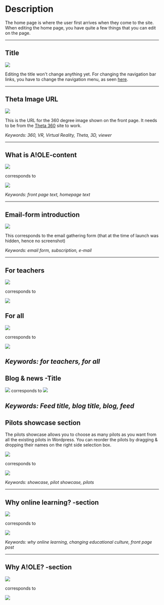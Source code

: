 # Description
The home page is where the user first arrives when they come to the site. When editing the home page, you have quite a few things that you can edit on the page.

---

## Title
![](assets/page-home-d90e7bd2.png)

Editing the title won't change anything yet. For changing the navigation bar links, you have to change the navigation menu, as seen [here](general.md).

---

## Theta Image URL
![](assets/page-home-1b06a9c1.png)

This is the URL for the 360 degree image shown on the front page. It needs to be from the [Theta 360](https://theta360.com/) site to work.

*Keywords: 360, VR, Virtual Reality, Theta, 3D, viewer*

---

## What is A!OLE-content
![](assets/page-home-a22011f6.png)

corresponds to

![](assets/page-home-11642002.png)

*Keywords: front page text, homepage text*

---

## Email-form introduction
![](assets/page-home-99a3b5fb.png)

This corresponds to the email gathering form (that at the time of launch was hidden, hence no screenshot)

*Keywords: email form, subscription, e-mail*

---

## For teachers
![](assets/page-home-bffbfe7f.png)

corresponds to

![](assets/page-home-5d4133f8.png)

## For all
![](assets/page-home-4041db04.png)

corresponds to

![](assets/page-home-f2f15397.png)

*Keywords: for teachers, for all*
---

## Blog & news -Title
![](assets/page-home-eb793576.png) corresponds to ![](assets/page-home-62d0dfd8.png)

*Keywords: Feed title, blog title, blog, feed*
---

## Pilots showcase section

The pilots showcase allows you to choose as many pilots as you want from all the existing pilots in Wordpress. You can reorder the pilots by dragging & dropping their names on the right side selection box.

![](assets/page-home-51dee2e2.png)

corresponds to

![](assets/page-home-7d9c31b7.png)

*Keywords: showcase, pilot showcase, pilots*

---
## Why online learning? -section

![](assets/page-home-53a0e3df.png)

corresponds to

![](assets/page-home-1e6002dd.png)

*Keywords: why online learning, changing educational culture, front page post*

---
## Why A!OLE? -section
![](assets/page-home-a72f0516.png)

corresponds to

![](assets/page-home-f59229fa.png)
